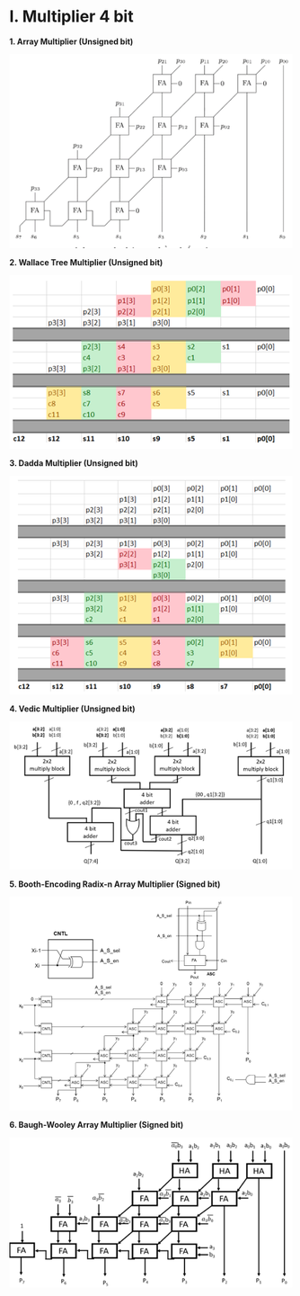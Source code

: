 # I. Multiplier 4 bit
**1. Array Multiplier (Unsigned bit)**

![alt text](https://github.com/anhhui/image/blob/main/Array4bit.PNG?raw=true)

**2. Wallace Tree Multiplier (Unsigned bit)**

![alt text](https://github.com/anhhui/image/blob/main/Wallace4bit.png?raw=true)

**3. Dadda Multiplier (Unsigned bit)**

![alt text](https://github.com/anhhui/image/blob/main/Dadda4bit.PNG?raw=true)

**4. Vedic Multiplier (Unsigned bit)**

![alt text](https://github.com/anhhui/image/blob/main/Vedic4bit.PNG?raw=true)

**5. Booth-Encoding Radix-n Array Multiplier (Signed bit)**

![alt text](https://github.com/anhhui/image/blob/main/Booth4bit.PNG?raw=true)

**6. Baugh-Wooley Array Multiplier (Signed bit)**

![alt text](https://github.com/anhhui/image/blob/main/Baugh-Wooley.PNG?raw=true)
